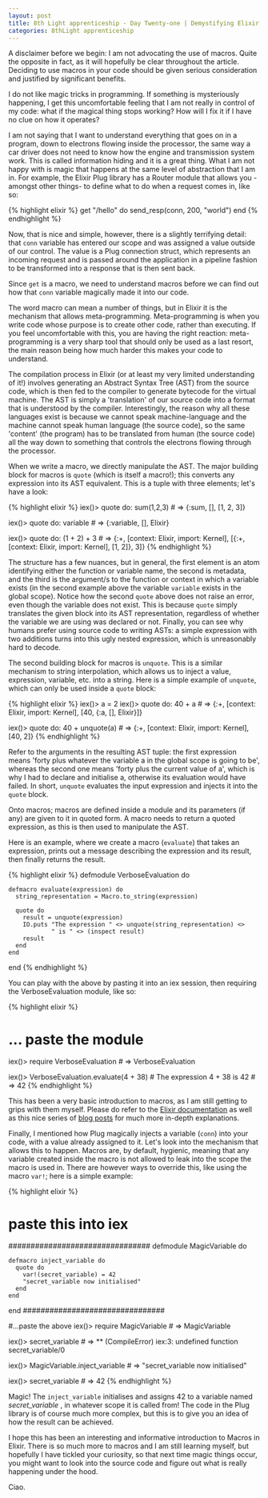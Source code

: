 ```yaml
---
layout: post
title: 8th Light apprenticeship - Day Twenty-one | Demystifying Elixir macros
categories: 8thLight apprenticeship
---
```


A disclaimer before we begin: I am not advocating the use of macros. Quite the
opposite in fact, as it will hopefully be clear throughout the article. Deciding 
to use macros in your code should be given serious consideration and justified
by significant benefits.

I do not like magic tricks in programming. If something is mysteriously happening, I
get this uncomfortable feeling that I am not really in control of my code: what
if the magical thing stops working? How will I fix it if I have no clue on how it
operates?

I am not saying that I want to understand everything that goes on in a program,
down to electrons flowing inside the processor, the same way a car driver does
not need to know how the engine and transmission system work.
This is called information hiding and
it is a great thing. What I am not happy with is magic that happens at the same
level of abstraction that I am in. For example, the Elixir Plug library has a
Router module that allows you -amongst other things- to define what to do when a
request comes in, like so:

{% highlight elixir %}
  get "/hello" do
    send_resp(conn, 200, "world")
  end
{% endhighlight %}

Now, that is nice and simple, however, there is a slightly terrifying detail:
that `conn` variable has entered our scope and was assigned a value outside of
our control. The value is a Plug connection struct, which represents an incoming
request and is passed around the application in a pipeline fashion to be
transformed into a response that is then sent back.

Since `get` is a macro, we need to understand macros before we can find out how
that `conn` variable magically made it into our code.

The word macro can mean a number of things, but in Elixir it is the mechanism
that allows meta-programming. Meta-programming is when you write code whose
purpose is to create other code, rather than executing. If you feel uncomfortable
with this, you are having the right reaction: meta-programming is a very sharp
tool that should only be used as a last resort, the main reason being how much
harder this makes your code to understand.

The compilation process in Elixir (or at least my very limited understanding of
it!) involves generating an Abstract Syntax Tree (AST) from the source code,
which is then fed to the compiler to generate bytecode for the virtual machine. The
AST is simply a 'translation' of our source code into a format that is understood
by the compiler. Interestingly, the reason why all these languages exist is
because we cannot speak machine-language and the machine cannot speak human
language (the source code), so the same 'content' (the program) has to be translated
from human (the source code) all the way down to something that controls the
electrons flowing through the processor.

When we write a macro, we directly manipulate the AST. The major building block
for macros is `quote` (which is itself a macro!); this converts any expression
into its AST equivalent. This is a tuple with three elements; let's have a look:

{% highlight elixir %}
  iex()> quote do: sum(1,2,3)
    # => {:sum, [], [1, 2, 3]}

  iex()> quote do: variable
    # => {:variable, [], Elixir}

  iex()> quote do: (1 + 2) + 3
    # => {:+, [context: Elixir, import: Kernel], [{:+, [context: Elixir, import: Kernel], [1, 2]}, 3]}
{% endhighlight %}

The structure has a few nuances, but in general, the first element is an atom
identifying either the function or variable name, the second is metadata, and the
third is the argument/s to the function or context in which a variable exists (in
the second example above the variable `variable` exists in the global scope).
Notice how the second `quote` above does not raise an error, even though the variable
does not exist. This is because `quote` simply translates the given block into
its AST representation, regardless of whether the variable we are using was
declared or not. Finally, you can see why humans prefer using source code to
writing ASTs: a simple expression with two additions turns into this ugly nested
expression, which is unreasonably hard to decode.

The second building block for macros is `unquote`. This is a similar mechanism to
string interpolation, which allows us to inject a value, expression, variable,
etc. into a string. Here is a simple example of `unquote`, which can only
be used inside a `quote` block:

{% highlight elixir %}
  iex()> a = 2
  iex()> quote do: 40 + a
    # => {:+, [context: Elixir, import: Kernel], [40, {:a, [], Elixir}]}

  iex()> quote do: 40 + unquote(a)
    # => {:+, [context: Elixir, import: Kernel], [40, 2]}
{% endhighlight %}

Refer to the arguments in the resulting AST tuple: the first expression means
'forty plus whatever the variable a in the global scope is going to be',
whereas the second one means 'forty plus the current value of a', which is why I
had to declare and initialise a, otherwise its evaluation would have failed.
In short, `unquote` evaluates the input expression and injects it into the `quote`
block.

Onto macros; macros are defined inside a module and its parameters (if any) are
given to it in quoted form. A macro needs to return a quoted expression, as this is
then used to manipulate the AST.

Here is an example, where we create a macro (`evaluate`) that takes an expression,
prints out a message describing the expression and its result, then finally
returns the result.

{% highlight elixir %}
  defmodule VerboseEvaluation do

    defmacro evaluate(expression) do
      string_representation = Macro.to_string(expression)

      quote do
        result = unquote(expression)
        IO.puts "The expression " <> unquote(string_representation) <>
                " is " <> (inspect result)
        result
      end
    end

  end
{% endhighlight %}

You can play with the above by pasting it into an iex session, then requiring the
VerboseEvaluation module, like so:


{% highlight elixir %}
  # ... paste the module

  iex()> require VerboseEvaluation
    # => VerboseEvaluation

  iex()> VerboseEvaluation.evaluate(4 + 38)
    # The expression 4 + 38 is 42
    # => 42
{% endhighlight %}

This has been a very basic introduction to macros, as I am still getting to
grips with them myself. Please do refer to the [Elixir documentation](http://elixir-lang.org/getting-started/meta/macros.html)
as well as this nice series of [blog posts](http://www.theerlangelist.com/article/macros_1)
for much more in-depth explanations.

Finally, I mentioned how Plug magically injects a variable (`conn`) into your code, with
a value already assigned to it. Let's look into the mechanism that allows this to happen.
Macros are, by default, hygienic, meaning that any variable created inside the
macro is not allowed to leak into the scope the macro is used in. There are
however ways to override this, like using the macro `var!`; here is a simple
example:

{% highlight elixir %}
  # paste this into iex
  ################################
  defmodule MagicVariable do

    defmacro inject_variable do
      quote do
        var!(secret_variable) = 42
        "secret_variable now initialised"
      end
    end

  end
  ################################

  #...paste the above
  iex()> require MagicVariable
    # => MagicVariable

  iex()> secret_variable
    # => ** (CompileError) iex:3: undefined function secret_variable/0

  iex()> MagicVariable.inject_variable
    # => "secret_variable now initialised"

  iex()> secret_variable
    # => 42
{% endhighlight %}

Magic! The `inject_variable` initialises and assigns 42 to a variable named *secret_variable*
, in whatever scope it is called from! The code in the Plug
library is of course much more complex, but this is to give you an idea of how
the result can be achieved.

I hope this has been an interesting and informative introduction to Macros in
Elixir. There is so much more to macros and I am still learning myself, but
hopefully I have tickled your curiosity, so that next time magic things occur,
you might want to look into the source code and figure out what is really 
happening under the hood.

Ciao.
